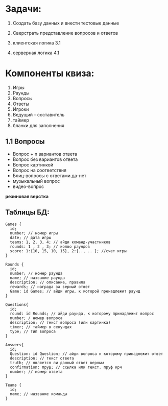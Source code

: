 # Задачи:

1. Создать базу данных и внести тестовые данные

2. Сверстрать представление вопросов и ответов

3. клиентская логика
  3.1

4. серверная логика
  4.1


# Компоненты квиза:

1. Игры
1. Раунды
1. Вопросы
1. Ответы
1. Игроки
1. Ведущий - составитель
1. таймер
1. бланки для заполнения

## 1.1 Вопросы
- Вопрос + n вариантов ответа
- Вопрос без вариантов ответа
- Вопрос картинкой
- Вопрос на соответствия
- Блиц-вопросы с ответами да-нет
- музыкальный вопрос
- видео-вопрос


**резиновая верстка**

## Таблицы БД:
```
Games {
  id;
  number; // номер игры
  date; // дата игры
  teams: 1, 2, 3, 4; // айди команд-участников
  rounds: 1 , 2 , 3; // колво раундов
  score: 1:{10, 15, 10, 15}, 2:{.., .. }; //счет игры
}

Rounds {
  id;
  number; // номер раунда
  name; // название раунда
  description; // описание, правила
  rewards; // награда за верный ответ
  Game: id Games; // айди игры, к которой пренадлежит раунд
}

Questions{
  id;
  round: id Rounds; // айди раунда, к которому принадлежит вопрос
  number; / номер вопроса
  description; // текст вопроса (или картинка)
  timer; // таймер в секундах
  type; // тип вопроса
}

Answers{
  id;
  Question: id Question; // айди вопроса к которому принадлежит ответ
  description; // текст ответа
  truth; // является ли данный ответ верным
  confirmation: пруф; // ссылка или текст. пруф крч
  number; // номер ответа
}

Teams {
  id;
  name; // название команды
}
```

